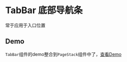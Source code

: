 # TabBar 底部导航条

常于应用于入口位置

## Demo

<code>TabBar</code>组件的demo整合到<code>PageStack</code>组件中了，[查看Demo](/#/component/pagestack)
